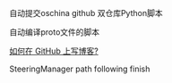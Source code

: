 自动提交oschina github 双仓库Python脚本

自动编译proto文件的脚本


[如何在 GitHub 上写博客?](http://www.zhihu.com/question/20962496)

SteeringManager path following finish
